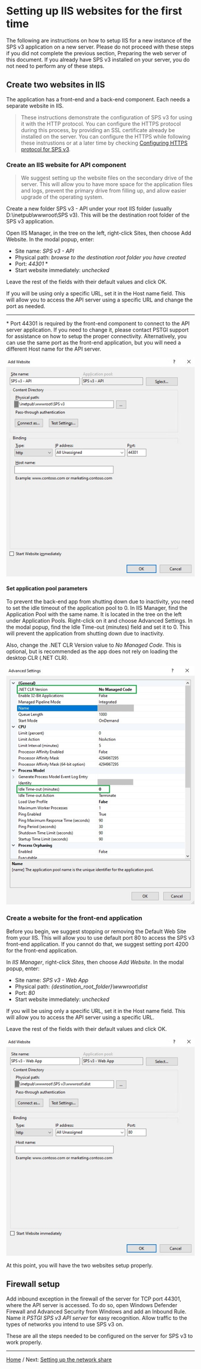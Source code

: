 # Setting up IIS websites for the first time

The following are instructions on how to setup IIS for a new instance of the SPS v3 application on
a new server. Please do not proceed with these steps if you did not complete the previous section,
Preparing the web server of this document. If you already have SPS v3 installed on your server,
you do not need to perform any of these steps.

## Create two websites in IIS

The application has a front-end and a back-end component. Each needs a separate website in IIS.

> These instructions demonstrate the configuration of SPS v3 for using it with the HTTP protocol. 
You can configure the HTTPS protocol during this process, by providing an SSL certificate already 
be installed on the server. You can configure the HTTPS while following these instrustions or at a 
later time by checking [Configuring HTTPS protocol for SPS v3](./configuring-https-protocol.md).

### Create an IIS website for API component

> We suggest setting up the website files on the secondary drive of the server. This will allow
you to have more space for the application files and logs, prevent the primary drive from filling up,
and allow easier upgrade of the operating system.

Create a new folder SPS v3 - API under your root IIS folder (usually D:\inetpub\wwwroot\SPS v3).
This will be the destination root folder of the SPS v3 application.

Open IIS Manager, in the tree on the left, right-click Sites, then choose Add Website. In the modal
popup, enter:
- Site name: *SPS v3 - API*
- Physical path: *browse to the destination root folder you have created*
- Port: *44301* \*
- Start website immediately: *unchecked*

Leave the rest of the fields with their default values and click OK.

If you will be using only a specific URL, set it in the Host name field. This will allow you to
access the API server using a specific URL and change the port as needed.

---
\* Port 44301 is required by the front-end component to connect to the API server application. 
If you need to change it, please contact PSTGI support for assistance on how to setup the proper
connectivity. Alternatively, you can use the same port as the front-end application, but you will
need a different Host name for the API server.

![file](./pictures/installation-web-site-1.jpg "Setup API website")

#### Set application pool parameters

To prevent the back-end app from shutting down due to inactivity, you need to set the idle timeout 
of the application pool to 0. In IIS Manager, find the Application Pool with the same name. It is 
located in the tree on the left under Application Pools. Right-click on it and choose Advanced Settings.
In the modal popup, find the Idle Time-out (minutes) field and set it to 0. This will prevent the 
application from shutting down due to inactivity.

Also, change the .NET CLR Version value to *No Managed Code*. This is optional, but is recommended as
the app does not rely on loading the desktop CLR (.NET CLR).

![file](./pictures/installation-app-pool-parameters.jpg "App Pool parameters")

### Create a website for the front-end application

Before you begin, we suggest stopping or removing the Default Web Site from your IIS. This will
allow you to use default port 80 to access the SPS v3 front-end application. If you cannot do that,
we suggest setting port 4200 for the front-end application.

In *IIS Manager*, right-click *Sites*, then choose *Add Website*. In the modal popup, enter:
- Site name: *SPS v3 - Web App*
- Physical path: *{destination_root_folder}\wwwroot\dist*
- Port: *80*
- Start website immediately: *unchecked*

If you will be using only a specific URL, set it in the Host name field. This will allow you to
access the API server using a specific URL.

Leave the rest of the fields with their default values and click OK.

![file](./pictures/installation-web-site-2.jpg "Setup Web App website")
 
At this point, you will have the two websites setup properly.

## Firewall setup

Add inbound exception in the firewall of the server for TCP port 44301, where the API server is
accessed. To do so, open Windows Defender Firewall and Advanced Security from Windows and add an
Inbound Rule. Name it *PSTGI SPS v3 API server* for easy recognition. Allow traffic to the types of
networks you intend to use SPS v3 on.

These are all the steps needed to be configured on the server for SPS v3 to work properly.

___

[Home](../README.md) / Next: [Setting up the network share](./setting-up-network-share.md)
